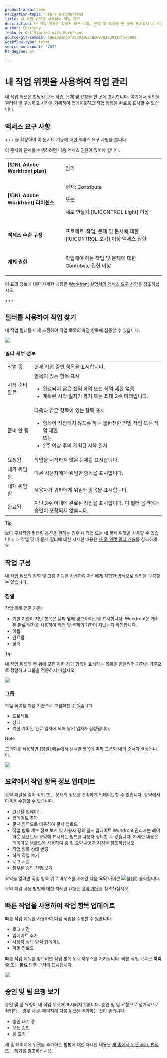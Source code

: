 ```yaml
---
product-area: home
navigation-topic: use-the-home-area
title: 내 작업 위젯을 사용하여 작업 관리
description: 내 작업 위젯은 할당된 모든 작업, 문제 및 요청을 한 곳에 표시합니다. 여기에서 작업을 필터링 및 구성하고 시간을 기록하며 업데이트하고 작업 항목을 완료로 표시할 수 있습니다.
author: Courtney
feature: Get Started with Workfront
source-git-commit: c96169186af3bc83b823ec8870173911cf546091
workflow-type: tm+mt
source-wordcount: '703'
ht-degree: 5%

---
```



# 내 작업 위젯을 사용하여 작업 관리

내 작업 위젯은 할당된 모든 작업, 문제 및 요청을 한 곳에 표시합니다. 여기에서 작업을 필터링 및 구성하고 시간을 기록하며 업데이트하고 작업 항목을 완료로 표시할 수 있습니다.

## 액세스 요구 사항

+++ 을 확장하여 이 문서의 기능에 대한 액세스 요구 사항을 봅니다.

이 문서의 단계를 수행하려면 다음 액세스 권한이 있어야 합니다.

<table style="table-layout:auto"> 
 <col> 
 </col> 
 <col> 
 </col> 
 <tbody> 
  <tr> 
   <td role="rowheader"><strong>[!DNL Adobe Workfront plan]</strong></td> 
   <td> <p>임의</p> </td> 
  </tr> 
  <tr> 
   <td role="rowheader"><strong>[!DNL Adobe Workfront] 라이센스</strong></td> 
   <td> <p>현재: Contribute</p>
   <p>또는</p> 
   <p>새로 만들기:[!UICONTROL Light] 이상<p> 
  </td> 
  </tr> </ul>
  <tr> 
   <td role="rowheader"><strong>액세스 수준 구성</strong></td> 
   <td> <p>프로젝트, 작업, 문제 및 문서에 대한 [!UICONTROL 보기] 이상 액세스 권한</p> </td> 
  </tr>  
  <tr> 
   <td role="rowheader"><strong>개체 권한</strong></td> 
   <td> <p>작업해야 하는 작업 및 문제에 대한 Contribute 권한 이상</p>  </td> 
  </tr> 
 </tbody> 
</table>

이 표의 정보에 대한 자세한 내용은 [Workfront 설명서의 액세스 요구 사항](/help/quicksilver/administration-and-setup/add-users/access-levels-and-object-permissions/access-level-requirements-in-documentation.md)을 참조하십시오.

+++

## 필터를 사용하여 작업 찾기

내 작업 필터를 미세 조정하여 작업 목록의 특정 항목에 집중할 수 있습니다.

![](assets/filter-my-work-widget.png)

### 필터 세부 정보

<table>
  <tbody>
    <tr>
      <td>작업 중</td>
      <td>현재 작업 중인 항목을 표시합니다.</td>
    </tr>
    <tr>
      <td>시작 준비 완료</td>
      <td>항목이 있는 항목 표시 
      <ul>
      <li>완료되지 않은 전임 작업 또는 작업 제한 없음</li>
      <li>계획된 시작 일자가 과거 또는 최대 2주 미래입니다.</li>
      </ul>
      </td>
    </tr>
    <tr>
      <td>준비 안 됨</td>
      <td>다음과 같은 항목이 있는 항목 표시
       <ul>
      <li>항목이 작업되지 않도록 하는 불완전한 전임 작업 또는 작업 제한</li>
      또는
      <li>2주 이상 후의 계획된 시작 일자</li>
      </ul>
       </td>
    </tr>
    <tr>
      <td>요청됨</td>
      <td>작업을 시작하지 않은 문제를 표시합니다.</td>
    </tr>
    <tr>
      <td>내가 위임함</td>
      <td>다른 사용자에게 위임한 항목을 표시합니다.</td>
    </tr>
    <tr>
      <td>내게 위임함</td>
      <td>사용자가 귀하에게 위임한 항목을 표시합니다.</td>
    </tr>
    <tr>
      <td>완료됨</td>
      <td>지난 2주 이내에 완료된 작업을 표시합니다. 이 필터 옵션에는 승인이 포함되지 않습니다.</td>
    </tr>
  </tbody>
</table>

>[!TIP]
>
>보다 구체적인 필터링 옵션을 원하는 경우 내 작업 또는 내 문제 위젯을 사용할 수 있습니다. 내 작업 및 내 문제 필터에 대한 자세한 내용은 [새 홈 위젯 필터 개요](/help/quicksilver/workfront-basics/using-home/new-home/widget-filter-overview-new-home.md)를 참조하세요.

## 작업 구성

내 작업 위젯의 정렬 및 그룹 기능을 사용하여 자신에게 적합한 방식으로 작업을 구성할 수 있습니다.

### 정렬

작업 목록 정렬 기준:

* 기한
기한이 지난 항목은 날짜 옆에 경고 아이콘을 표시합니다. Workfront은 계획된 완료 일자를 사용하여 작업 및 문제의 기한이 지났는지 확인합니다.
* 이름
* 완료율
* 상태

>[!TIP]
>
>내 작업 위젯의 맨 위에 모든 기한 경과 항목을 표시하는 목록을 만들려면 기한을 기준으로 정렬하고 그룹을 적용하지 마십시오.


![](assets/sort-my-work-widget.png)

### 그룹

작업 목록을 다음 기준으로 그룹화할 수 있습니다

* 프로젝트
* 상태
* 기한
계획된 완료 일자에 의해 납기 일자가 결정됩니다.

>[!NOTE]
>
>그룹화를 적용하면 [정렬] 메뉴에서 선택한 항목에 따라 그룹화 내의 순서가 결정됩니다.


![](assets/group-my-work-widget.png)

## 요약에서 작업 항목 정보 업데이트

요약 패널을 열어 작업 또는 문제의 정보를 신속하게 업데이트할 수 있습니다. 요약에서 다음을 수행할 수 있습니다.

* 완료율 업데이트
* 업데이트 추가
* 문서 영역으로 이동하여 문서 업로드
* 작업 항목 세부 정보 보기 및 사용자 정의 필드 업데이트
Workfront 관리자는 레이아웃 템플릿의 요약에 표시되는 필드를 사용자 정의할 수 있습니다. 자세한 내용은 [레이아웃 템플릿을 사용하여 홈 및 요약 사용자 지정](/help/quicksilver/administration-and-setup/customize-workfront/use-layout-templates/customize-home-summary-layout-template.md)을 참조하십시오.
* 작업 항목 상태 변경
* 하위 작업 보기
* 로그 시간
* 첨부된 승인 진행 보기

요약을 열려면 작업 항목 위로 마우스를 가져간 다음 **요약** 아이콘 ![](assets/open-summary-new-home.png)을(를) 클릭합니다.

요약 패널 사용 방법에 대한 자세한 내용은 [요약 개요](/help/quicksilver/workfront-basics/the-new-workfront-experience/summary-overview.md)를 참조하십시오.

## 빠른 작업을 사용하여 작업 항목 업데이트

빠른 작업 메뉴를 사용하여 다음 작업을 수행할 수 있습니다.

* 로그 시간
* 업데이트 추가
* 사용자 정의 양식 업데이트
* 파일 업로드

빠른 작업 메뉴를 찾으려면 작업 항목 위로 마우스를 가져갑니다. 빠른 작업 목록은 **처리 중** 또는 **완료** 단추 근처에 표시됩니다.

![](assets/quick-actions-new-home.png)


## 승인 및 팀 요청 보기

승인 및 팀 요청이 내 작업 위젯에 표시되지 않습니다. 승인 및 팀 요청으로 정기적으로 작업하는 경우 새 홈 페이지에 다음 위젯을 추가하는 것이 좋습니다.

* 승인 대기 중
* 모든 승인
* 팀 요청

새 홈 페이지에 위젯을 추가하는 방법에 대한 자세한 내용은 [새 홈에서 위젯 추가, 편집 또는 제거](/help/quicksilver/workfront-basics/using-home/new-home/add-edit-remove-widgets-in-new-home.md)를 참조하십시오.




